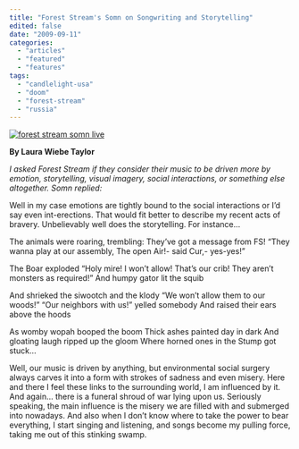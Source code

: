 ```yaml
---
title: "Forest Stream's Somn on Songwriting and Storytelling"
edited: false
date: "2009-09-11"
categories:
  - "articles"
  - "featured"
  - "features"
tags:
  - "candlelight-usa"
  - "doom"
  - "forest-stream"
  - "russia"
---
```


[![forest stream somn live](http://www.hellbound.ca/wp-content/uploads/2009/09/forest-stream-somn-live-300x197.jpg "forest stream somn live")](http://www.hellbound.ca/wp-content/uploads/2009/09/forest-stream-somn-live.jpg)

**By Laura Wiebe Taylor**

_I asked Forest Stream if they consider their music to be driven more by emotion, storytelling, visual imagery, social interactions, or something else altogether. Somn replied:_

Well in my case emotions are tightly bound to the social interactions or I’d say even int-erections. That would fit better to describe my recent acts of bravery. Unbelievably well does the storytelling. For instance…

The animals were roaring, trembling: They’ve got a message from FS! “They wanna play at our assembly, The open Air!- said Cur,- yes-yes!”

The Boar exploded “Holy mire! I won’t allow! That’s our crib! They aren’t monsters as required!” And humpy gator lit the squib

And shrieked the siwootch and the klody “We won’t allow them to our woods!” “Our neighbors with us!” yelled somebody And raised their ears above the hoods

As womby wopah booped the boom Thick ashes painted day in dark And gloating laugh ripped up the gloom Where horned ones in the Stump got stuck…

Well, our music is driven by anything, but environmental social surgery always carves it into a form with strokes of sadness and even misery. Here and there I feel these links to the surrounding world, I am influenced by it. And again… there is a funeral shroud of war lying upon us. Seriously speaking, the main influence is the misery we are filled with and submerged into nowadays. And also when I don’t know where to take the power to bear everything, I start singing and listening, and songs become my pulling force, taking me out of this stinking swamp.
